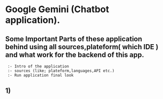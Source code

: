 # Google Gemini (Chatbot application).

## Some Important Parts of these application behind using all sources,plateform( which IDE ) and what work for the backend of this app.
     :- Intro of the application
     :- sources (like; plateform,languages,API etc.)
     :- Run application final look

 ## 1)     
